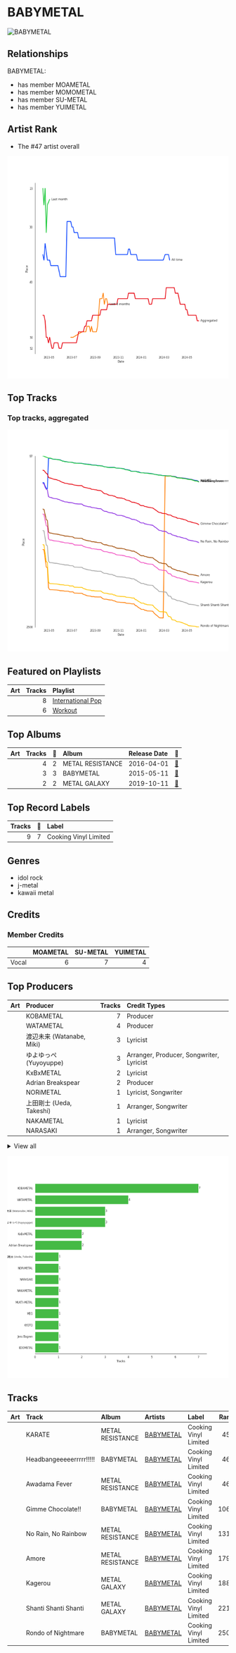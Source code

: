 
# BABYMETAL


<img src="https://i.scdn.co/image/ab6761610000e5eb2c0d80b9de67c2819bb4dbc0" alt="BABYMETAL" width="100" />

## Relationships

BABYMETAL:
- has member MOAMETAL
- has member MOMOMETAL
- has member SU-METAL
- has member YUIMETAL

## Artist Rank
- The #47 artist overall

![Rank of BABYMETAL over time](../../images/artists/babymetal/rank_time_series.png)
## Top Tracks


### Top tracks, aggregated

![Track score ranking over time](../../images/artists/babymetal/track_rank_time_series_score.png)
## Featured on Playlists
| Art | Tracks | Playlist |
|:---|---:|:---|
| <img src="https://mosaic.scdn.co/640/ab67616d00001e022433cb43f0f2f0f23b7c8b82ab67616d00001e023a44a5105549a15dd92ed0c3ab67616d00001e024ccc03169b086af698178a99ab67616d00001e029922157daa474131bb3a0fbc" alt="" width="50" /> | 8 | [International Pop](../../playlists/international_pop/overview.md) |
| <img src="https://mosaic.scdn.co/640/ab67616d00001e026f248f7695eb544a3a1955c5ab67616d00001e027a393b04e8ced571618223e8ab67616d00001e028acb7bac073f378d59bf228eab67616d00001e02b3be3b970fc89a02f301c9da" alt="" width="50" /> | 6 | [Workout](../../playlists/workout/overview.md) |

## Top Albums

| Art | Tracks | 💚 | Album | Release Date | 🔗 |
|:---|---:|---:|:---|:---|:---|
| <img src="https://i.scdn.co/image/ab67616d0000b273fb9801e0a6ddc403436b88dc" alt="" width="50" /> | 4 | 2 | METAL RESISTANCE | 2016-04-01 | [🔗](https://open.spotify.com/album/2vIRdYffs93ca7L0Eh4mTm) |
| <img src="https://i.scdn.co/image/ab67616d0000b273d01512173f11eec708e1768f" alt="" width="50" /> | 3 | 3 | BABYMETAL | 2015-05-11 | [🔗](https://open.spotify.com/album/6Eepi724OOt38pTaUrZErI) |
| <img src="https://i.scdn.co/image/ab67616d0000b2732bb4e77f30c614c2a7b67b9d" alt="" width="50" /> | 2 | 2 | METAL GALAXY | 2019-10-11 | [🔗](https://open.spotify.com/album/6rxRhft7JZtXavzHP2g2el) |

## Top Record Labels

| Tracks | 💚 | Label |
|---:|---:|:---|
| 9 | 7 | Cooking Vinyl Limited |

## Genres

- idol rock
- j-metal
- kawaii metal

## Credits

### Member Credits

| | MOAMETAL | SU-METAL | YUIMETAL |
|:---|---:|---:|---:|
| Vocal | 6 | 7 | 4 |
## Top Producers

| Art | Producer | Tracks | Credit Types |
|:---|:---|---:|:---|
| | KOBAMETAL | 7 | Producer |
| | WATAMETAL | 4 | Producer |
| | 渡辺未来 (Watanabe, Miki) | 3 | Lyricist |
| | ゆよゆっぺ (Yuyoyuppe) | 3 | Arranger, Producer, Songwriter, Lyricist |
| | KxBxMETAL | 2 | Lyricist |
| | Adrian Breakspear | 2 | Producer |
| | NORiMETAL | 1 | Lyricist, Songwriter |
| | 上田剛士 (Ueda, Takeshi) | 1 | Arranger, Songwriter |
| | NAKAMETAL | 1 | Lyricist |
| | NARASAKI | 1 | Arranger, Songwriter |


<details>
<summary>View all</summary>

| Art | Producer | Tracks | Credit Types |
|:---|:---|---:|:---|
| | MUKTI-METAL | 1 | Songwriter |
| | MEG | 1 | Arranger, Producer, Songwriter |
| | EDOMETAL | 1 | Lyricist |
| | Jens Bogren | 1 | Producer |
| | KYOTO | 1 | Arranger |

</details>


![Bar chart of top 15 producers](../../images/artists/babymetal/producers.png)
## Tracks

| Art | Track | Album | Artists | Label | Rank | 💚 | 🔗 |
|:---|:---|:---|:---|:---|---:|:---|:---|
| <img src="https://i.scdn.co/image/ab67616d0000b273fb9801e0a6ddc403436b88dc" alt="" width="50" /> | KARATE | METAL RESISTANCE | [BABYMETAL](overview.md) | Cooking Vinyl Limited | 457 | 💚 | [🔗](https://open.spotify.com/track/2A4wfplwsIXUUD3UVirWDd) |
| <img src="https://i.scdn.co/image/ab67616d0000b273d01512173f11eec708e1768f" alt="" width="50" /> | Headbangeeeeerrrrr!!!!! | BABYMETAL | [BABYMETAL](overview.md) | Cooking Vinyl Limited | 461 | 💚 | [🔗](https://open.spotify.com/track/7zuuWZo0MyOdG3VHg1Mgml) |
| <img src="https://i.scdn.co/image/ab67616d0000b273fb9801e0a6ddc403436b88dc" alt="" width="50" /> | Awadama Fever | METAL RESISTANCE | [BABYMETAL](overview.md) | Cooking Vinyl Limited | 462 | | [🔗](https://open.spotify.com/track/6H96cG8WACfxsZN9HS8KPD) |
| <img src="https://i.scdn.co/image/ab67616d0000b273d01512173f11eec708e1768f" alt="" width="50" /> | Gimme Chocolate!! | BABYMETAL | [BABYMETAL](overview.md) | Cooking Vinyl Limited | 1066 | 💚 | [🔗](https://open.spotify.com/track/16D5bGymrzpi9ZlnYXB5ql) |
| <img src="https://i.scdn.co/image/ab67616d0000b273fb9801e0a6ddc403436b88dc" alt="" width="50" /> | No Rain, No Rainbow | METAL RESISTANCE | [BABYMETAL](overview.md) | Cooking Vinyl Limited | 1318 | | [🔗](https://open.spotify.com/track/2D78O7w209mJvXyE5qPAzf) |
| <img src="https://i.scdn.co/image/ab67616d0000b273fb9801e0a6ddc403436b88dc" alt="" width="50" /> | Amore | METAL RESISTANCE | [BABYMETAL](overview.md) | Cooking Vinyl Limited | 1790 | 💚 | [🔗](https://open.spotify.com/track/4KGOgUYx9x7J9LYhtuZNRb) |
| <img src="https://i.scdn.co/image/ab67616d0000b2732bb4e77f30c614c2a7b67b9d" alt="" width="50" /> | Kagerou | METAL GALAXY | [BABYMETAL](overview.md) | Cooking Vinyl Limited | 1888 | 💚 | [🔗](https://open.spotify.com/track/4kNujQGCx2ytNLfYIEIcYP) |
| <img src="https://i.scdn.co/image/ab67616d0000b2732bb4e77f30c614c2a7b67b9d" alt="" width="50" /> | Shanti Shanti Shanti | METAL GALAXY | [BABYMETAL](overview.md) | Cooking Vinyl Limited | 2210 | 💚 | [🔗](https://open.spotify.com/track/66Pv3a4E0VYKfGJDXsvhk1) |
| <img src="https://i.scdn.co/image/ab67616d0000b273d01512173f11eec708e1768f" alt="" width="50" /> | Rondo of Nightmare | BABYMETAL | [BABYMETAL](overview.md) | Cooking Vinyl Limited | 2508 | 💚 | [🔗](https://open.spotify.com/track/7MFAj03YCmsp0aeHMmZPCr) |
